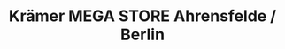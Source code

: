 ---
title: "Krämer MEGA STORE Ahrensfelde / Berlin"
url: /ahrensfelde/kraemer-mega-store-ahrensfelde-berlin/
shop: Sport
---